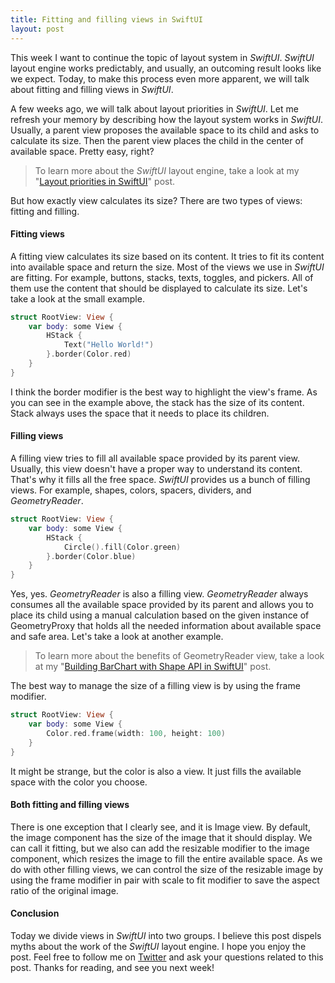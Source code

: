```yaml
---
title: Fitting and filling views in SwiftUI
layout: post
---
```


This week I want to continue the topic of layout system in *SwiftUI*. *SwiftUI* layout engine works predictably, and usually, an outcoming result looks like we expect. Today, to make this process even more apparent, we will talk about fitting and filling views in *SwiftUI*.

A few weeks ago, we will talk about layout priorities in *SwiftUI*. Let me refresh your memory by describing how the layout system works in *SwiftUI*. Usually, a parent view proposes the available space to its child and asks to calculate its size. Then the parent view places the child in the center of available space. Pretty easy, right?

> To learn more about the *SwiftUI* layout engine, take a look at my "[Layout priorities in SwiftUI](/2020/04/15/layout-priorities-in-swiftui/)" post.

But how exactly view calculates its size? There are two types of views: fitting and filling.

#### Fitting views
A fitting view calculates its size based on its content. It tries to fit its content into available space and return the size. Most of the views we use in *SwiftUI* are fitting. For example, buttons, stacks, texts, toggles, and pickers. All of them use the content that should be displayed to calculate its size. Let's take a look at the small example.

```swift
struct RootView: View {
    var body: some View {
        HStack {
            Text("Hello World!")
        }.border(Color.red)
    }
}
```

I think the border modifier is the best way to highlight the view's frame. As you can see in the example above, the stack has the size of its content. Stack always uses the space that it needs to place its children.

#### Filling views
A filling view tries to fill all available space provided by its parent view. Usually, this view doesn't have a proper way to understand its content. That's why it fills all the free space. *SwiftUI* provides us a bunch of filling views. For example, shapes, colors, spacers, dividers, and *GeometryReader*. 

```swift
struct RootView: View {
    var body: some View {
        HStack {
            Circle().fill(Color.green)
        }.border(Color.blue)
    }
}
```

Yes, yes. *GeometryReader* is also a filling view. *GeometryReader* always consumes all the available space provided by its parent and allows you to place its child using a manual calculation based on the given instance of GeometryProxy that holds all the needed information about available space and safe area. Let's take a look at another example.

> To learn more about the benefits of GeometryReader view, take a look at my "[Building BarChart with Shape API in SwiftUI](/2019/08/14/building-barchart-with-shape-api-in-swiftui/)" post.

The best way to manage the size of a filling view is by using the frame modifier. 

```swift
struct RootView: View {
    var body: some View {
        Color.red.frame(width: 100, height: 100)
    }
}
```

It might be strange, but the color is also a view. It just fills the available space with the color you choose.

#### Both fitting and filling views
There is one exception that I clearly see, and it is Image view. By default, the image component has the size of the image that it should display. We can call it fitting, but we also can add the resizable modifier to the image component, which resizes the image to fill the entire available space. As we do with other filling views, we can control the size of the resizable image by using the frame modifier in pair with scale to fit modifier to save the aspect ratio of the original image.

#### Conclusion
Today we divide views in *SwiftUI* into two groups. I believe this post dispels myths about the work of the *SwiftUI* layout engine. I hope you enjoy the post. Feel free to follow me on [Twitter](https://twitter.com/mecid) and ask your questions related to this post. Thanks for reading, and see you next week!